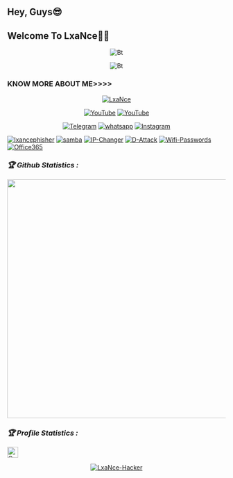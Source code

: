 ## Hey, Guys😎
## Welcome To LxaNce👸🤴
<p align="center"><img src="https://i.imgur.com/mp5JwKO.png" alt="Bt">
</p>
  
<p align="center"><img src="https://user-images.githubusercontent.com/49580304/110318584-81067880-7fc2-11eb-8391-152d308e7f2b.gif" alt="Bt">
</p>
  
### KNOW MORE ABOUT ME>>>>
<p align="center"><a href="https://github.com/LxaNce-Hacker"><img title="LxaNce" src="https://github-readme-stats.vercel.app/api?username=LxaNce-Hacker&show_icons=true&include_all_commits=false&theme=chartreuse-dark&cache_seconds=3200"></a>
</p>

<p align="center">
<a href="https://rebrand.ly/LxaNce"><img title="YouTube" src="https://img.shields.io/badge/LxaNce-Hacker-brightgreen?style=for-the-badge&logo=github"></a>
<a href="https://rebrand.ly/U-Tube"><img title="YouTube" src="https://img.shields.io/badge/LxaNce-Hacker-red?style=for-the-badge&logo=Youtube"></a>
</p>

<p align="center">
<a href="https://t.me/LxaNce_Hacker"><img title="Telegram" src="https://img.shields.io/badge/Telegram-black?style=for-the-badge&logo=Telegram"></a>
<a href="https://chat.whatsapp.com/Dorez09CKKSG9mnwHadC5n"><img title="whatsapp" src="https://img.shields.io/badge/whatsapp-blue?style=for-the-badge&logo=whatsapp"></a>
<a href=""><img title="Instagram" src="https://img.shields.io/badge/INSTAGRAM-purple?style=for-the-badge&logo=instagram"></a>
<p align="center">
  

<a href="https://github.com/LxaNce-Hacker/lxancephisher"><img title="lxancephisher" src="https://github-readme-stats.vercel.app/api/pin/?username=LxaNce-Hacker&repo=lxancephisher&theme=highcontrast"></a>
<a href="https://github.com/LxaNce-Hacker/samba"><img title="samba" src="https://github-readme-stats.vercel.app/api/pin/?username=LxaNce-Hacker&repo=samba&theme=vision-friendly-dark"></a>
<a href="https://github.com/LxaNce-Hacker/IP-Changer"><img title="IP-Changer" src="https://github-readme-stats.vercel.app/api/pin/?username=LxaNce-Hacker&repo=IP-Changer&theme=vision-friendly-dark"></a>
<a href="https://github.com/LxaNce-Hacker/D-Attack"><img title="D-Attack" src="https://github-readme-stats.vercel.app/api/pin/?username=LxaNce-Hacker&repo=D-Attack&theme=highcontrast"></a>
<a href="https://github.com/LxaNce-Hacker/Wifi-Passwords"><img title="Wifi-Passwords" src="https://github-readme-stats.vercel.app/api/pin/?username=LxaNce-Hacker&repo=Wifi-Passwords&theme=highcontrast"></a>
<a href="https://github.com/LxaNce-Hacker/Office365"><img title="Office365" src="https://github-readme-stats.vercel.app/api/pin/?username=LxaNce-Hacker&repo=Office365&theme=highcontrast"></a>
</p>

<h3><b><i>🏆 Github Statistics :</i></b></h3>
<a href="https://github.com/LxaNce-Hacker"><img width=550 src="https://github-profile-trophy.vercel.app/?username=LxaNce-Hacker&theme=dracula&no-frame=true&title=Followers,Stars,Commit,Repository,Issues"/></a>

<h3><b><i>🏆 Profile Statistics :</i></b></h3>
<a href="https://github.com/LxaNce-Hacker"><img height="25" title="Counter" src="https://komarev.com/ghpvc/?username=LxaNce-Hacker&color=blueviolet&style=flat-square"></a>


<p align="center">
<a href="https://github.com/LxaNce-Hacker"><img title="LxaNce-Hacker" src="https://github-readme-stats.vercel.app/api/top-langs/?username=LxaNce-Hacker&layout=compact&theme=chartreuse-dark&cache_seconds=3200"></a>
</p>
